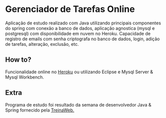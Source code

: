# Gerenciador de Tarefas Online
Aplicação de estudo realizado com Java utilizando principais componentes do spring com conexão a banco de dados, aplicação agnostica (mysql e postgresql) com disponibilidade em nuvem no Heroku. Capacidade de registro de emails com senha criptografa no banco de dados, login, adição de tarefas, alteração, exclusão, etc.

## How to?
Funcionalidade online no <a href="https://gentle-eyrie-18211.herokuapp.com/login">Heroku</a> ou utilizando Eclipse e Mysql Server & Mysql Workbench.

## Extra
Programa de estudo foi resultado da semana de desenvolvedor Java & Spring fornecido pela <a href="https://lp.treinaweb.com.br/semana">TreinaWeb.</a>
